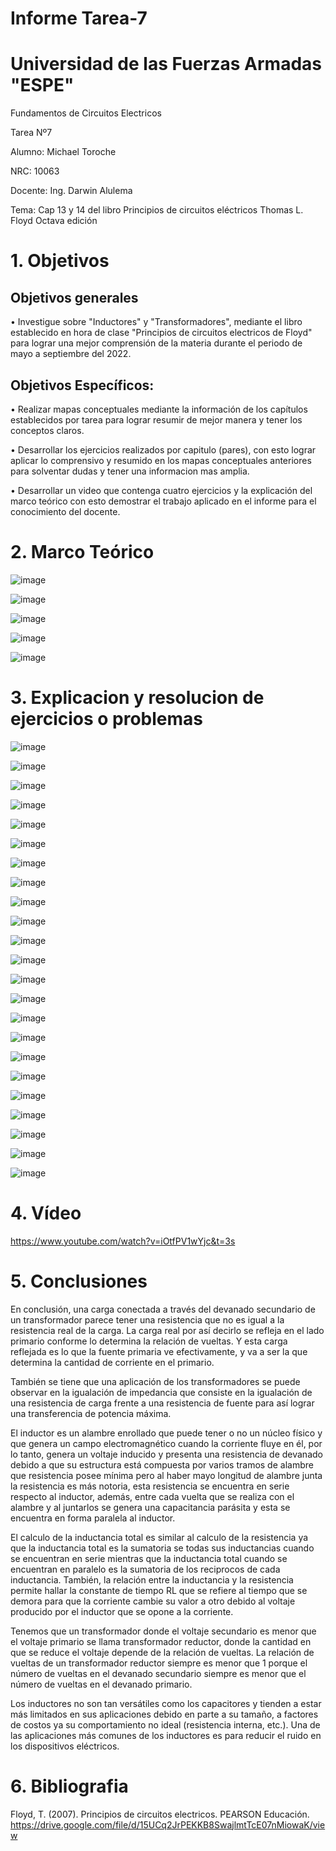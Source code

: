 # Informe Tarea-7

# Universidad de las Fuerzas Armadas "ESPE"

Fundamentos de Circuitos Electricos

Tarea Nº7

Alumno: Michael Toroche

NRC: 10063

Docente: Ing. Darwin Alulema

Tema: Cap 13 y 14 del libro Principios de circuitos eléctricos Thomas L. Floyd Octava edición

# 1. Objetivos

## Objetivos generales

• Investigue sobre "Inductores" y "Transformadores", mediante el libro establecido en hora de clase "Principios de circuitos electricos de Floyd" para lograr una mejor comprensión de la materia durante el periodo de mayo a septiembre del 2022.

## Objetivos Específicos:

• Realizar mapas conceptuales mediante la información de los capítulos establecidos por tarea para lograr resumir de mejor manera y tener los conceptos claros.

• Desarrollar los ejercicios realizados por capitulo (pares), con esto lograr aplicar lo comprensivo y resumido en los mapas conceptuales anteriores para solventar dudas y tener una informacion mas amplia.

• Desarrollar un video que contenga cuatro ejercicios y la explicación del marco teórico con esto demostrar el trabajo aplicado en el informe para el conocimiento del docente.

# 2. Marco Teórico

![image](https://user-images.githubusercontent.com/116761073/217375953-e9a8a064-03b0-47b7-ae99-ef27ea4c4b5e.png)

![image](https://user-images.githubusercontent.com/116761073/217376061-e0064af3-5fe2-495a-9ea1-ecc38c68ba87.png)

![image](https://user-images.githubusercontent.com/116761073/217376128-bd24d266-844d-434b-84e1-729a4c02829b.png)

![image](https://user-images.githubusercontent.com/116761073/217376196-372f562d-ba2f-490a-a6c5-822a00231b81.png)

![image](https://user-images.githubusercontent.com/116761073/217376276-03cb16d7-f7af-40cb-a35a-dda990156b50.png)

# 3. Explicacion y resolucion de ejercicios o problemas

![image](https://user-images.githubusercontent.com/116761073/217380916-8bd2ffc2-9a7d-4a6f-8bd1-63039338fd5d.png)

![image](https://user-images.githubusercontent.com/116761073/217380975-7ce7a9b0-6ad9-45df-90d2-af4679e74e02.png)

![image](https://user-images.githubusercontent.com/116761073/217381070-059358d7-1e51-442f-bef1-fe162c01af7c.png)

![image](https://user-images.githubusercontent.com/116761073/217381135-a4c1c551-f1f8-456a-861b-08eef7a85b34.png)

![image](https://user-images.githubusercontent.com/116761073/217381268-4b57b9d2-5a4f-46bb-9a23-3e7761147e7d.png)

![image](https://user-images.githubusercontent.com/116761073/217381488-55869db4-7db3-412d-b9b4-1f3fc492a3e8.png)

![image](https://user-images.githubusercontent.com/116761073/217381587-38101adb-1b31-489d-8b58-d132f043e66f.png)

![image](https://user-images.githubusercontent.com/116761073/217381713-e0457f10-6ebd-4929-bb12-3c8e3af03de9.png)

![image](https://user-images.githubusercontent.com/116761073/217381780-a34eb4fa-7f11-4b93-a29f-4687ac507046.png)

![image](https://user-images.githubusercontent.com/116761073/217381883-d0dd89e6-e5aa-4ee2-95df-4c45c537e63d.png)

![image](https://user-images.githubusercontent.com/116761073/217381967-5786eb53-6c0e-4320-88f6-cf257e6babf1.png)

![image](https://user-images.githubusercontent.com/116761073/217382121-2e5fcc84-008c-4850-9836-f9fe64608ea2.png)

![image](https://user-images.githubusercontent.com/116761073/217382223-78738fa9-71d4-45fa-b0b8-c91e78f30b0d.png)

![image](https://user-images.githubusercontent.com/116761073/217382459-38b083e1-c6eb-4299-9c25-9f6da8071285.png)

![image](https://user-images.githubusercontent.com/116761073/217382522-bcffaccf-93af-47de-b16f-cdeb55df58d7.png)

![image](https://user-images.githubusercontent.com/116761073/217382635-79a221f9-d769-4568-ac19-a984e13ff2d4.png)

![image](https://user-images.githubusercontent.com/116761073/217382720-699ed14c-0ea7-4442-b5d9-4d215fd087b6.png)

![image](https://user-images.githubusercontent.com/116761073/217382795-e8a727e9-4dfe-40c0-9ae8-d0c82ba58545.png)

![image](https://user-images.githubusercontent.com/116761073/217382977-5ae46106-e29b-4d9d-a414-1d1ff6b95ec7.png)

![image](https://user-images.githubusercontent.com/116761073/217383178-500a0ddd-a863-44f8-a2a3-84be674978fc.png)

![image](https://user-images.githubusercontent.com/116761073/217383371-75f77379-baf6-4599-b95d-05e4842a017d.png)

![image](https://user-images.githubusercontent.com/116761073/217383440-66f40a01-efb3-4bc8-98fb-367f86de246a.png)

![image](https://user-images.githubusercontent.com/116761073/217383467-214a6010-2e59-4ce1-adbf-1d69a48eb1ed.png)

# 4. Vídeo
https://www.youtube.com/watch?v=iOtfPV1wYjc&t=3s
# 5. Conclusiones

En conclusión, una carga conectada a través del devanado secundario de un transformador parece tener una resistencia que no es igual a la resistencia real de la carga. La carga real por así decirlo se refleja en el lado primario conforme lo determina la relación de vueltas. Y esta carga reflejada es lo que la fuente primaria ve efectivamente, y va a ser la que determina la cantidad de corriente en el primario.

También se tiene que una aplicación de los transformadores se puede observar en la igualación de impedancia que consiste en la igualación de una resistencia de carga frente a una resistencia de fuente para así lograr una transferencia de potencia máxima.

El inductor es un alambre enrollado que puede tener o no un núcleo físico y que genera un campo electromagnético cuando la corriente fluye en él, por lo tanto, genera un voltaje inducido y presenta una resistencia de devanado debido a que su estructura está compuesta por varios tramos de alambre que resistencia posee mínima pero al haber mayo longitud de alambre junta la resistencia es más notoria, esta resistencia se encuentra en serie respecto al inductor, además, entre cada vuelta que se realiza con el alambre y al juntarlos se genera una capacitancia parásita y esta se encuentra en forma paralela al inductor.

El calculo de la inductancia total es similar al calculo de la resistencia ya que la inductancia total es la sumatoria se todas sus inductancias cuando se encuentran en serie mientras que la inductancia total cuando se encuentran en paralelo es la sumatoria de los reciprocos de cada inductancia. También, la relación entre la inductancia y la resistencia permite hallar la constante de tiempo RL que se refiere al tiempo que se demora para que la corriente cambie su valor a otro debido al voltaje producido por el inductor que se opone a la corriente.

Tenemos que un transformador donde el voltaje secundario es menor que el voltaje primario se llama transformador reductor, donde la cantidad en que se reduce el voltaje depende de la relación de vueltas. La relación de vueltas de un transformador reductor siempre es menor que 1 porque el número de vueltas en el devanado secundario siempre es menor que el número de vueltas en el devanado primario.

Los inductores no son tan versátiles como los capacitores y tienden a estar más limitados en sus aplicaciones debido en parte a su tamaño, a factores de costos ya su comportamiento no ideal (resistencia interna, etc.). Una de las aplicaciones más comunes de los inductores es para reducir el ruido en los dispositivos eléctricos.

# 6. Bibliografia

Floyd, T. (2007). Principios de circuitos electricos. PEARSON Educación. https://drive.google.com/file/d/15UCq2JrPEKKB8SwajlmtTcE07nMiowaK/view
